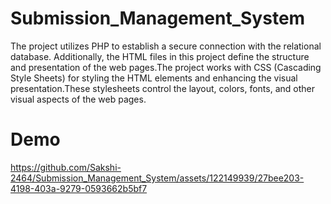 # Submission_Management_System
The project utilizes PHP to establish a secure connection with the relational database. Additionally, the HTML files in this project define the structure and presentation of the web pages.The project works with CSS (Cascading Style Sheets) for styling the HTML elements and enhancing the visual presentation.These stylesheets control the layout, colors, fonts, and other visual aspects of the web pages.


# Demo
https://github.com/Sakshi-2464/Submission_Management_System/assets/122149939/27bee203-4198-403a-9279-0593662b5bf7

